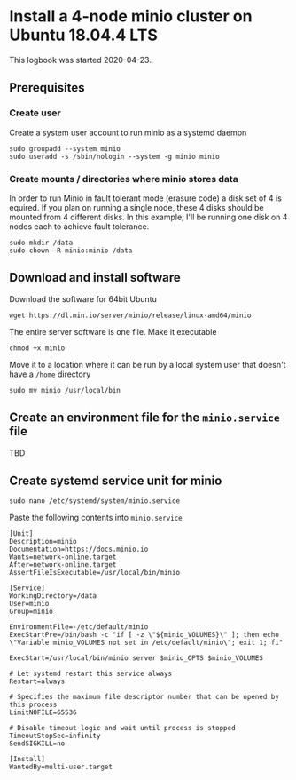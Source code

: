 # Install a 4-node minio cluster on Ubuntu 18.04.4 LTS
This logbook was started 2020-04-23.

## Prerequisites

### Create user
Create a system user account to run minio as a systemd daemon

    sudo groupadd --system minio
    sudo useradd -s /sbin/nologin --system -g minio minio

### Create mounts / directories where minio stores data
In order to run Minio in fault tolerant mode (erasure code) a disk set of 4 is equired. If you plan on running a single node, these 4 disks should be mounted from 4 different disks. In this example, I'll be running one disk on 4 nodes each to achieve fault tolerance.

    sudo mkdir /data
    sudo chown -R minio:minio /data

## Download and install software
Download the software for 64bit Ubuntu

    wget https://dl.min.io/server/minio/release/linux-amd64/minio

The entire server software is one file. Make it executable

    chmod +x minio

Move it to a location where it can be run by a local system user that doesn't have a `/home` directory

    sudo mv minio /usr/local/bin
    
## Create an environment file for the `minio.service` file

TBD

## Create systemd service unit for minio

    sudo nano /etc/systemd/system/minio.service

Paste the following contents into `minio.service`

    [Unit]
    Description=minio
    Documentation=https://docs.minio.io
    Wants=network-online.target
    After=network-online.target
    AssertFileIsExecutable=/usr/local/bin/minio

    [Service]
    WorkingDirectory=/data
    User=minio
    Group=minio

    EnvironmentFile=-/etc/default/minio
    ExecStartPre=/bin/bash -c "if [ -z \"${minio_VOLUMES}\" ]; then echo \"Variable minio_VOLUMES not set in /etc/default/minio\"; exit 1; fi"

    ExecStart=/usr/local/bin/minio server $minio_OPTS $minio_VOLUMES

    # Let systemd restart this service always
    Restart=always

    # Specifies the maximum file descriptor number that can be opened by this process
    LimitNOFILE=65536

    # Disable timeout logic and wait until process is stopped
    TimeoutStopSec=infinity
    SendSIGKILL=no

    [Install]
    WantedBy=multi-user.target
